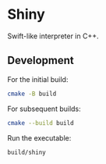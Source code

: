 # Shiny

Swift-like interpreter in C++.

## Development

For the initial build:

```bash
cmake -B build
```

For subsequent builds:

```bash
cmake --build build
```

Run the executable:

```bash
build/shiny
```